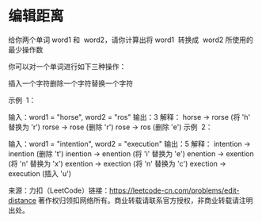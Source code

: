 # 编辑距离

给你两个单词 word1 和  word2，请你计算出将 word1  转换成  word2 所使用的最少操作数

你可以对一个单词进行如下三种操作：

插入一个字符删除一个字符替换一个字符

示例  1：

输入：word1 = "horse", word2 = "ros" 输出：3 解释： horse -> rorse (将 'h' 替换为 'r') rorse -> rose (删除 'r') rose -> ros (删除 'e') 示例  2：

输入：word1 = "intention", word2 = "execution" 输出：5 解释： intention -> inention (删除 't') inention -> enention (将 'i' 替换为 'e') enention -> exention (将 'n' 替换为 'x') exention -> exection (将 'n' 替换为 'c') exection -> execution (插入 'u')

来源：力扣（LeetCode）链接：https://leetcode-cn.com/problems/edit-distance 著作权归领扣网络所有。商业转载请联系官方授权，非商业转载请注明出处。

<br/>
<br/>
<br/>
<Vssue :title="$title" />
  